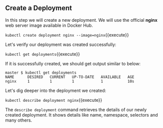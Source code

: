 ## Create a Deployment 

In this step we will create a new deployment. We will use the official **nginx** web server image available in Docker Hub.

``kubectl create deployment nginx --image=nginx``{{execute}}

Let's verify our deployment was created successfully:

``kubectl get deployments``{{execute}}

If it is successfully created, we should get output similar to below:

```
master $ kubectl get deployments
NAME      DESIRED   CURRENT   UP-TO-DATE   AVAILABLE   AGE
nginx     1         1         1            1           10s
```

Let's dig deeper into the deployment we created:

``kubectl describe deployment nginx``{{execute}}

The ```describe deployment``` command retrieves the details of our newly created deployment. It shows details like name, namespace, selectors and many others.